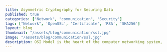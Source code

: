 ```yaml
---
title: Asymmetric Cryptography for Securing Data
published: true
categories: ["Network", "communication", 'Security']
tags: ["Network", 'OpenSSL', 'Certificate', 'RSA', 'SHA256']
layout: blog
thumbnail: "/assets/blog/communication/ssl.jpg"
image: "/assets/blog/communication/ssl.jpg"
description: OSI Model is the heart of the computer networking system, for a software engineer having understanding of OSI model is crutial. 
---
```

